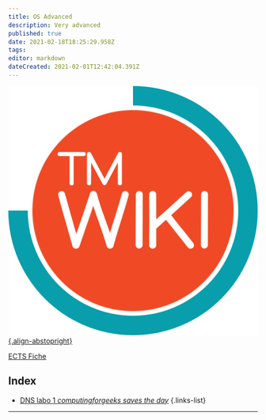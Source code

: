 ```yaml
---
title: OS Advanced
description: Very advanced
published: true
date: 2021-02-18T18:25:29.958Z
tags: 
editor: markdown
dateCreated: 2021-02-01T12:42:04.391Z
---
```



[![tmwiki_v1_noback.png](/tmwiki_v1_noback.png){.align-abstopright}](https://tmwiki.be/en/home)

[ECTS Fiche](http://onderwijsaanbodmechelenantwerpen.thomasmore.be/2020/syllabi/n/YT0672N.htm#activetab=doelstellingen_idp3985312)

## Index

- [DNS labo 1 *computingforgeeks saves the day*](https://tmwiki.be/en/OS_Advanced/DNS)
{.links-list}

---